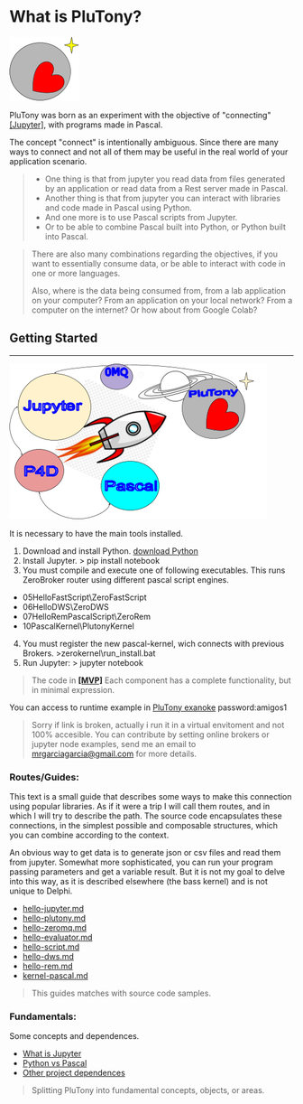 # What is PluTony?

![](.gitbook/assets/logoply1.png)

PluTony was born as an experiment with the objective of "connecting" [\[Jupyter\]](https://jupyter.org), with programs made in Pascal.


The concept "connect" is intentionally ambiguous. Since there are many ways to connect and not all of them may be useful in the real world of your application scenario.

> * One thing is that from jupyter you read data from files generated by an application or read data from a Rest server made in Pascal.
> * Another thing is that from jupyter you can interact with libraries and code made in Pascal using Python.
> * And one more is to use Pascal scripts from Jupyter.
> * Or to be able to combine Pascal built into Python, or Python built into Pascal.

> There are also many combinations regarding the objectives, if you want to essentially consume data, or be able to interact with code in one or more languages.
>
> Also, where is the data being consumed from, from a lab application on your computer? From an application on your local network? From a computer on the internet? Or how about from Google Colab?

## Getting Started

****

![](.gitbook/assets/image5.png)

It is necessary to have the main tools installed.

1. Download and install Python. [download Python](https://www.python.org/downloads/) 
2. Install Jupyter. > pip install notebook
3. You must compile and execute one of following executables. This runs ZeroBroker router using different pascal script engines.
 * 05HelloFastScript\ZeroFastScript
 * 06HelloDWS\ZeroDWS
 * 07HelloRemPascalScript\ZeroRem
 * 10PascalKernel\PlutonyKernel
4. You must register the new pascal-kernel, wich connects with previous Brokers.  >zerokernel\run_install.bat
5. Run Jupyter: > jupyter notebook


 
> 
> The code in [**\[MVP\]**](https://en.wikipedia.org/wiki/Minimum\_viable\_product) Each component has a complete functionality, but in minimal expression.
> 

You can access to runtime example in 
[PluTony exanoke](https://ee62-88-6-67-95.ngrok.io)
password:amigos1

> Sorry if link is broken, actually i run it in a virtual envitoment and not 100% accesible.
> You can contribute by setting online brokers or jupyter node examples, send me an email to mrgarciagarcia@gmail.com for more details.
> 

### Routes/Guides:

This text is a small guide that describes some ways to make this connection using popular libraries. As if it were a trip I will call them routes, and in which I will try to describe the path. The source code encapsulates these connections, in the simplest possible and composable structures, which you can combine according to the context.

An obvious way to get data is to generate json or csv files and read them from jupyter. Somewhat more sophisticated, you can run your program passing parameters and get a variable result. But it is not my goal to delve into this way, as it is described elsewhere (the bass kernel) and is not unique to Delphi.


* [hello-jupyter.md](guides/hello-jupyter.md)
* [hello-plutony.md](guides/hello-plutony.md)
* [hello-zeromq.md](guides/hello-zeromq.md)
* [hello-evaluator.md](guides/hello-evaluator.md)
* [hello-script.md](guides/hello-script.md)
* [hello-dws.md](guides/hello-dws.md)
* [hello-rem.md](guides/hello-rem.md)
* [kernel-pascal.md](guides/kernel-pascal.md)


> 
> This guides matches with source code samples.
> 


### Fundamentals: 

Some concepts and  dependences. 


* [What is Jupyter](fundamentals/what-is-jupyter.md)
* [Python vs Pascal](fundamentals/python-vs-pascal.md)
* [Other project dependences](fundamentals/project-dependences.md)

> 
> Splitting PluTony into fundamental concepts, objects, or areas.
> 
> 